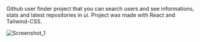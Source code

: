 Github user finder project that you can search users and see informations, stats and latest repositories in ui. Project was made with React and Tailwind-CSS.

![Screenshot_1](https://github.com/onurtaser/github-finder-app/assets/126450684/5c0c7efb-33ac-4c55-994c-e546bffd118c)
